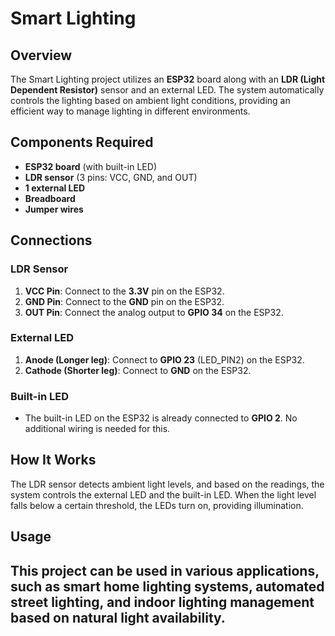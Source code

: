 # Smart Lighting

## Overview
The Smart Lighting project utilizes an **ESP32** board along with an **LDR (Light Dependent Resistor)** sensor and an external LED. The system automatically controls the lighting based on ambient light conditions, providing an efficient way to manage lighting in different environments.

## Components Required
- **ESP32 board** (with built-in LED)
- **LDR sensor** (3 pins: VCC, GND, and OUT)
- **1 external LED**
- **Breadboard**
- **Jumper wires**

## Connections

### LDR Sensor
1. **VCC Pin**: Connect to the **3.3V** pin on the ESP32.
2. **GND Pin**: Connect to the **GND** pin on the ESP32.
3. **OUT Pin**: Connect the analog output to **GPIO 34** on the ESP32.

### External LED
1. **Anode (Longer leg)**: Connect to **GPIO 23** (LED_PIN2) on the ESP32.
2. **Cathode (Shorter leg)**: Connect to **GND** on the ESP32.

### Built-in LED
- The built-in LED on the ESP32 is already connected to **GPIO 2**. No additional wiring is needed for this.

## How It Works
The LDR sensor detects ambient light levels, and based on the readings, the system controls the external LED and the built-in LED. When the light level falls below a certain threshold, the LEDs turn on, providing illumination.

## Usage
This project can be used in various applications, such as smart home lighting systems, automated street lighting, and indoor lighting management based on natural light availability.
---
